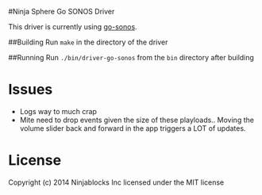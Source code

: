 #Ninja Sphere Go SONOS Driver

This driver is currently using [go-sonos](https://github.com/ianr0bkny/go-sonos).

##Building
Run `make` in the directory of the driver

##Running
Run `./bin/driver-go-sonos` from the `bin` directory after building

# Issues

* Logs way to much crap
* Mite need to drop events given the size of these playloads.. Moving the volume slider back and forward in the app triggers a LOT of updates.

# License
Copyright (c) 2014 Ninjablocks Inc licensed under the MIT license
